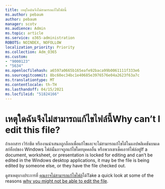 ```yaml
---
title: เหตุใดฉันจึงไม่สามารถแก้ไขไฟล์นี้
ms.author: pebaum
author: pebaum
manager: scotv
ms.audience: Admin
ms.topic: article
ms.service: o365-administration
ROBOTS: NOINDEX, NOFOLLOW
localization_priority: Priority
ms.collection: Adm_O365
ms.custom:
- "9000123"
- "5634"
ms.openlocfilehash: a6597a0665b165eafe92baca99b0061111f333e6
ms.sourcegitcommit: 8bc60ec34bc1e40685e3976576e04a2623f63a7c
ms.translationtype: MT
ms.contentlocale: th-TH
ms.lasthandoff: 04/15/2021
ms.locfileid: "51824166"
---
```

# <a name="why-cant-i-edit-this-file"></a><span data-ttu-id="ef82b-102">เหตุใดฉันจึงไม่สามารถแก้ไขไฟล์นี้</span><span class="sxs-lookup"><span data-stu-id="ef82b-102">Why can’t I edit this file?</span></span>

<span data-ttu-id="ef82b-103">ถ้าเอกสาร เวิร์กชีต หรืองานนําเสนอถูกล็อกเพื่อแก้ไขและจะไม่สามารถแก้ไขได้ในแอปพลิเคชันบนเดสก์ท็อปของ Windows ไฟล์นั้นอาจถูกแก้ไขโดยบุคคลอื่น หรือพวกเขาเช็คเอาท์ไฟล์อยู่</span><span class="sxs-lookup"><span data-stu-id="ef82b-103">If a document, worksheet, or presentation is locked for editing and can’t be edited in the Windows desktop applications, it may be the file is being edited by someone else, or they have the file checked out.</span></span>

<span data-ttu-id="ef82b-104">ดูสาเหตุบางประการที่ [คุณอาจไม่สามารถแก้ไขไฟล์](https://support.office.com/article/why-can-t-i-edit-this-file-97315f48-aa5e-49d3-a4ae-a14b73daf87b)ได้</span><span class="sxs-lookup"><span data-stu-id="ef82b-104">Take a quick look at some of the reasons [why you might not be able to edit the file](https://support.office.com/article/why-can-t-i-edit-this-file-97315f48-aa5e-49d3-a4ae-a14b73daf87b).</span></span>
